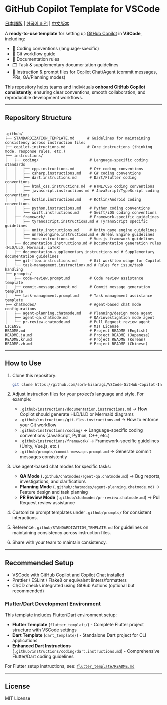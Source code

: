 # GitHub Copilot Template for VSCode

[日本語版](./README.ja.md) | [한국어 버전](./README.kr.md) | [中文版本](./README.zh.md)

A **ready-to-use template** for setting up [GitHub Copilot](https://docs.github.com/copilot) in **VSCode**, including:

* 📐 Coding conventions (language-specific)
* 🌱 Git workflow guide
* 📄 Documentation rules
* 🗂️ Task & supplementary documentation guidelines
* 🤖 Instruction & prompt files for Copilot Chat/Agent (commit messages, PRs, QA/Planning modes)

This repository helps teams and individuals **onboard GitHub Copilot consistently**, ensuring clear conventions, smooth collaboration, and reproducible development workflows.

---

## Repository Structure

```

.github/
├── STANDARDIZATION_TEMPLATE.md      # Guidelines for maintaining consistency across instruction files
├── copilot-instructions.md          # Core instructions (thinking mode, response rules, etc.)
├── instructions/
│   ├── coding/                       # Language-specific coding standards
│   │   ├── cpp.instructions.md       # C++ coding conventions
│   │   ├── csharp.instructions.md    # C# coding conventions
│   │   ├── dart.instructions.md      # Dart/Flutter coding conventions
│   │   ├── html_css.instructions.md  # HTML/CSS coding conventions
│   │   ├── javascript.instructions.md # JavaScript/TypeScript coding conventions
│   │   ├── kotlin.instructions.md    # Kotlin/Android coding conventions
│   │   ├── python.instructions.md    # Python coding conventions
│   │   └── swift.instructions.md     # Swift/iOS coding conventions
│   ├── framework/                    # Framework-specific guidelines
│   │   ├── tyranoscript.instructions.md # TyranoScript specific guidelines
│   │   ├── unity.instructions.md     # Unity game engine guidelines
│   │   ├── unrealengine.instructions.md # Unreal Engine guidelines
│   │   └── vue.instructions.md       # Vue.js framework guidelines
│   ├── documentation.instructions.md # Documentation generation rules (HLD/LLD, Mermaid, LaTeX)
│   ├── documentation-supplementary.instructions.md # Supplementary documentation guidelines
│   ├── git-flow.instructions.md      # Git workflow usage for Copilot
│   └── task-management.instructions.md # Rules for issue/task handling
├── prompts/
│   ├── code-review.prompt.md         # Code review assistance template
│   ├── commit-message.prompt.md      # Commit message generation template
│   └── task-management.prompt.md     # Task management assistance template
├── chatmodes/                        # Agent-based chat mode configurations
│   ├── agent-planning.chatmode.md    # Planning/design mode agent
│   ├── agent-qa.chatmode.md          # QA/investigation mode agent
│   └── pr-review.chatmode.md         # Pull Request review agent
LICENSE                               # MIT License
README.md                             # Project README (English)
README.ja.md                          # Project README (Japanese)
README.kr.md                          # Project README (Korean)
README.zh.md                          # Project README (Chinese)

````

---

## How to Use

1. Clone this repository:

   ```bash
   git clone https://github.com/sora-kisaragi/VSCode-GitHub-Copilot-Instructions-Template.git
   ```

2. Adjust instruction files for your project’s language and style.
   For example:

   * `.github/instructions/documentation.instructions.md` → How Copilot should generate HLD/LLD or Mermaid diagrams
   * `.github/instructions/git-flow.instructions.md` → How to enforce your Git workflow
   * `.github/instructions/coding/` → Language-specific coding conventions (JavaScript, Python, C++, etc.)
   * `.github/instructions/framework/` → Framework-specific guidelines (Unity, Vue.js, etc.)
   * `.github/prompts/commit-message.prompt.md` → Generate commit messages consistently

3. Use agent-based chat modes for specific tasks:
   * **QA Mode** (`.github/chatmodes/agent-qa.chatmode.md`) → Bug reports, investigations, and clarifications
   * **Planning Mode** (`.github/chatmodes/agent-planning.chatmode.md`) → Feature design and task planning
   * **PR Review Mode** (`.github/chatmodes/pr-review.chatmode.md`) → Pull Request review assistance

4. Customize prompt templates under `.github/prompts/` for consistent interactions.

5. Reference `.github/STANDARDIZATION_TEMPLATE.md` for guidelines on maintaining consistency across instruction files.

6. Share with your team to maintain consistency.

---

## Recommended Setup

* VSCode with GitHub Copilot and Copilot Chat installed
* Prettier / ESLint / Flake8 or equivalent linters/formatters
* CI/CD checks integrated using GitHub Actions (optional but recommended)

### Flutter/Dart Development Environment

This template includes Flutter/Dart environment setup:

* **Flutter Template** (`flutter_template/`) - Complete Flutter project structure with VSCode settings
* **Dart Template** (`dart_template/`) - Standalone Dart project for CLI applications
* **Enhanced Dart Instructions** (`.github/instructions/coding/dart.instructions.md`) - Comprehensive Flutter/Dart coding guidelines

For Flutter setup instructions, see: [`flutter_template/README.md`](flutter_template/README.md)

---

## License

MIT License
